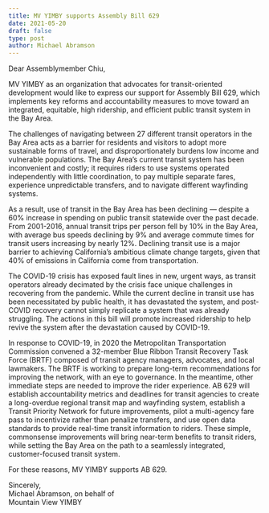 ```yaml
---
title: MV YIMBY supports Assembly Bill 629
date: 2021-05-20
draft: false
type: post
author: Michael Abramson
---
```


Dear Assemblymember Chiu,  
  
MV YIMBY as an organization that advocates for transit-oriented development would like to express our support for Assembly Bill 629, which implements key reforms and accountability measures to move toward an integrated, equitable, high ridership, and efficient public transit system in the Bay Area.  
  
The challenges of navigating between 27 different transit operators in the Bay Area acts as a barrier for residents and visitors to adopt more sustainable forms of travel, and disproportionately burdens low income and vulnerable populations. The Bay Area’s current transit system has been inconvenient and costly; it requires riders to use systems operated independently with little coordination, to pay multiple separate fares, experience unpredictable transfers, and to navigate different wayfinding systems.  
  
As a result, use of transit in the Bay Area has been declining — despite a 60% increase in spending on public transit statewide over the past decade. From 2001-2016, annual transit trips per person fell by 10% in the Bay Area, with average bus speeds declining by 9% and average commute times for transit users increasing by nearly 12%. Declining transit use is a major barrier to achieving California’s ambitious climate change targets, given that 40% of emissions in California come from transportation.  
  
The COVID-19 crisis has exposed fault lines in new, urgent ways, as transit operators already decimated by the crisis face unique challenges in recovering from the pandemic. While the current decline in transit use has been necessitated by public health, it has devastated the system, and post-COVID recovery cannot simply replicate a system that was already struggling. The actions in this bill will promote increased ridership to help revive the system after the devastation caused by COVID-19.  
  
In response to COVID-19, in 2020 the Metropolitan Transportation Commission convened a 32-member Blue Ribbon Transit Recovery Task Force (BRTF) composed of transit agency managers, advocates, and local lawmakers. The BRTF is working to prepare long-term recommendations for improving the network, with an eye to governance. In the meantime, other immediate steps are needed to improve the rider experience. AB 629 will establish accountability metrics and deadlines for transit agencies to create a long-overdue regional transit map and wayfinding system, establish a Transit Priority Network for future improvements, pilot a multi-agency fare pass to incentivize rather than penalize transfers, and use open data standards to provide real-time transit information to riders. These simple, commonsense improvements will bring near-term benefits to transit riders, while setting the Bay Area on the path to a seamlessly integrated, customer-focused transit system.  
  
For these reasons, MV YIMBY supports AB 629.   

Sincerely,  
Michael Abramson, on behalf of  
Mountain View YIMBY  
